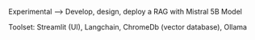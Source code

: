 Experimental --> Develop, design, deploy a RAG with Mistral 5B Model

Toolset:  Streamlit (UI), Langchain, ChromeDb (vector database), Ollama
